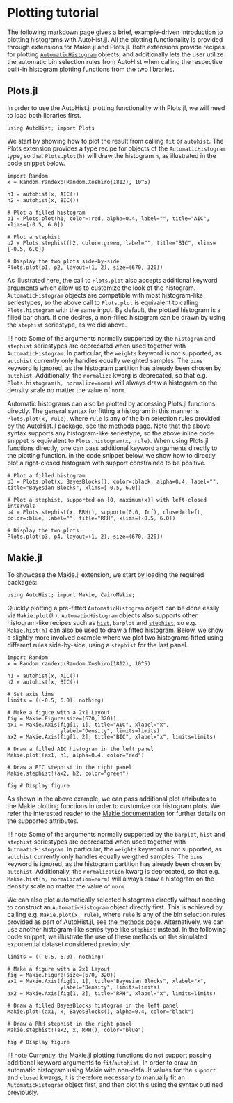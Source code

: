 # Plotting tutorial

The following markdown page gives a brief, example-driven introduction to plotting histograms with AutoHist.jl. All the plotting functionality is provided through extensions for Makie.jl and Plots.jl. Both extensions provide recipes for plotting [`AutomaticHistogram`](@ref) objects, and additionally lets the user utilize the automatic bin selection rules from AutoHist when calling the respective built-in histogram plotting functions from the two libraries.

## Plots.jl
In order to use the AutoHist.jl plotting functionality with Plots.jl, we will need to load both libraries first.
```@example Plots; continued = true
using AutoHist; import Plots
```

We start by showing how to plot the result from calling `fit` or `autohist`. The Plots extension provides a type recipe for objects of the `AutomaticHistogram` type, so that `Plots.plot(h)` will draw the histogram `h`, as illustrated in the code snippet below.
```@example Plots
import Random
x = Random.randexp(Random.Xoshiro(1812), 10^5)

h1 = autohist(x, AIC())
h2 = autohist(x, BIC())

# Plot a filled histogram
p1 = Plots.plot(h1, color=:red, alpha=0.4, label="", title="AIC", xlims=[-0.5, 6.0])

# Plot a stephist
p2 = Plots.stephist(h2, color=:green, label="", title="BIC", xlims=[-0.5, 6.0])

# Display the two plots side-by-side
Plots.plot(p1, p2, layout=(1, 2), size=(670, 320))
```
As illustrated here, the call to `Plots.plot` also accepts additional keyword arguments which allow us to customize the look of the histogram. `AutomaticHistogram` objects are compatible with most histogram-like seriestypes, so the above call to `Plots.plot` is equivalent to calling `Plots.histogram` with the same input. By default, the plotted histogram is a filled bar chart. If one desires, a non-filled histogram can be drawn by using the `stephist` seriestype, as we did above.

!!! note
    Some of the arguments normally supported by the `histogram` and `stephist` seriestypes are deprecated when used together with `AutomaticHistogram`. In particular, the `weights` keyword is not supported, as `autohist` currently only handles equally weighted samples. The `bins` keyword is ignored, as the histogram partition has already been chosen by `autohist`. Additionally, the `normalize` kwarg is deprecated, so that e.g. `Plots.histogram(h, normalize=norm)` will always draw a histogram on the density scale no matter the value of `norm`.

Automatic histograms can also be plotted by accessing Plots.jl functions directly. The general syntax for fitting a histogram in this manner is `Plots.plot(x, rule)`, where `rule` is any of the bin selection rules provided by the AutoHist.jl package, see the [methods page](../methods.md). Note that the above syntax supports any histogram-like seriestype, so the above inline code snippet is equivalent to `Plots.histogram(x, rule)`.
When using Plots.jl functions directly, one can pass additional keyword arguments directly to the plotting function. In the code snippet below, we show how to directly plot a right-closed histogram with support constrained to be positive.
```@example Plots
# Plot a filled histogram
p3 = Plots.plot(x, BayesBlocks(), color=:black, alpha=0.4, label="", title="Bayesian Blocks", xlims=[-0.5, 6.0])

# Plot a stephist, supported on [0, maximum(x)] with left-closed intervals
p4 = Plots.stephist(x, RRH(), support=(0.0, Inf), closed=:left, color=:blue, label="", title="RRH", xlims=[-0.5, 6.0])

# Display the two plots
Plots.plot(p3, p4, layout=(1, 2), size=(670, 320))
```

## Makie.jl
To showcase the Makie.jl extension, we start by loading the required packages:
```@example Makie
using AutoHist; import Makie, CairoMakie;
```

Quickly plotting a pre-fitted `AutomaticHistogram` object can be done easily via `Makie.plot(h)`.
`AutomaticHistogram` objects also supports other histogram-like recipes such as [`hist`](https://docs.makie.org/stable/reference/plots/hist), `barplot` and [`stephist`](https://docs.makie.org/stable/reference/plots/stephist), so e.g. `Makie.hist(h)` can also be used to draw a fitted histogram.
Below, we show a slightly more involved example where we plot two histograms fitted using different rules side-by-side, using a `stephist` for the last panel.
```@example Makie
import Random
x = Random.randexp(Random.Xoshiro(1812), 10^5)

h1 = autohist(x, AIC())
h2 = autohist(x, BIC())

# Set axis lims
limits = ((-0.5, 6.0), nothing)

# Make a figure with a 2x1 Layout
fig = Makie.Figure(size=(670, 320))
ax1 = Makie.Axis(fig[1, 1], title="AIC", xlabel="x",
                 ylabel="Density", limits=limits)
ax2 = Makie.Axis(fig[1, 2], title="BIC", xlabel="x", limits=limits)

# Draw a filled AIC histogram in the left panel
Makie.plot!(ax1, h1, alpha=0.4, color="red")

# Draw a BIC stephist in the right panel
Makie.stephist!(ax2, h2, color="green")

fig # Display figure
```
As shown in the above example, we can pass additional plot attributes to the Makie plotting functions in order to customize our histogram plots. We refer the interested reader to the [Makie documentation](https://docs.makie.org/stable/reference/plots/hist) for further details on the supported attributes.

!!! note
    Some of the arguments normally supported by the `barplot`, `hist` and `stephist` seriestypes are deprecated when used together with `AutomaticHistogram`. In particular, the `weights` keyword is not supported, as `autohist` currently only handles equally weigthed samples. The `bins` keyword is ignored, as the histogram partition has already been chosen by `autohist`. Additionally, the `normalization` kwarg is deprecated, so that e.g. `Makie.hist(h, normalization=norm)` will always draw a histogram on the density scale no matter the value of `norm`.

We can also plot automatically selected histograms directly without needing to construct an `AutomaticHistogram` object directly first. This is achieved by calling e.g. `Makie.plot(x, rule)`, where `rule` is any of the bin selection rules provided as part of AutoHist.jl, see the [methods page](../methods.md). Alternatively, we can use another histogram-like series type like `stephist` instead. In the following code snippet, we illustrate the use of these methods on the simulated exponential dataset considered previously:
```@example Makie
limits = ((-0.5, 6.0), nothing)

# Make a figure with a 2x1 Layout
fig = Makie.Figure(size=(670, 320))
ax1 = Makie.Axis(fig[1, 1], title="Bayesian Blocks", xlabel="x",
                 ylabel="Density", limits=limits)
ax2 = Makie.Axis(fig[1, 2], title="RRH", xlabel="x", limits=limits)

# Draw a filled BayesBlocks histogram in the left panel
Makie.plot!(ax1, x, BayesBlocks(), alpha=0.4, color="black")

# Draw a RRH stephist in the right panel
Makie.stephist!(ax2, x, RRH(), color="blue")

fig # Display figure
```

!!! note
    Currently, the Makie.jl plotting functions do not support passing additional keyword arguments to `fit`/`autohist`.
    In order to draw an automatic histogram using Makie with non-default values for the `support` and `closed` kwargs, it is therefore necessary to manually fit an `AutomaticHistogram` object first, and then plot this using the syntax outlined previously.